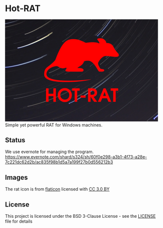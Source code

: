 
# Hot-RAT
![Image](./icon/background.webp)
Simple yet powerful RAT for Windows machines. 

## Status
We use evernote for managing the program.
https://www.evernote.com/shard/s324/sh/60f0e298-a3b1-4f73-a28e-7c221dc62d2b/ac835f98b1d5a7a199f27b0d556212b3

## Images
The rat icon is from [flaticon](https://www.flaticon.com/) licensed with [CC 3.0 BY](http://creativecommons.org/licenses/by/3.0/)

## License

This project is licensed under the BSD 3-Clause License - see the [LICENSE](./LICENSE) file for details
